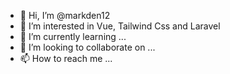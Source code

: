 - 👋 Hi, I’m @markden12
- 👀 I’m interested in Vue, Tailwind Css and Laravel
- 🌱 I’m currently learning ...
- 💞️ I’m looking to collaborate on ...
- 📫 How to reach me ...

<!---
markden12/markden12 is a ✨ special ✨ repository because its `README.md` (this file) appears on your GitHub profile.
You can click the Preview link to take a look at your changes.
--->
